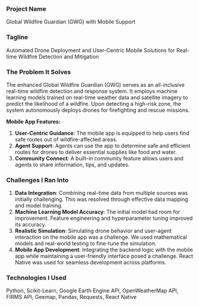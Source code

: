 
### Project Name
Global Wildfire Guardian (GWG) with Mobile Support

### Tagline
Automated Drone Deployment and User-Centric Mobile Solutions for Real-time Wildfire Detection and Mitigation

### The Problem It Solves
The enhanced Global Wildfire Guardian (GWG) serves as an all-inclusive real-time wildfire detection and response system. It employs machine learning models trained on real-time weather data and satellite imagery to predict the likelihood of a wildfire. Upon detecting a high-risk zone, the system autonomously deploys drones for firefighting and rescue missions.

**Mobile App Features:**
1. **User-Centric Guidance**: The mobile app is equipped to help users find safe routes out of wildfire-affected areas.
2. **Agent Support**: Agents can use the app to determine safe and efficient routes for drones to deliver essential supplies like food and water.
3. **Community Connect**: A built-in community feature allows users and agents to share information, tips, and updates.

### Challenges I Ran Into
1. **Data Integration**: Combining real-time data from multiple sources was initially challenging. This was resolved through effective data mapping and model training.
2. **Machine Learning Model Accuracy**: The initial model had room for improvement. Feature engineering and hyperparameter tuning improved its accuracy.
3. **Realistic Simulation**: Simulating drone behavior and user-agent interaction on the mobile app was a challenge. We used mathematical models and real-world testing to fine-tune the simulation.
4. **Mobile App Development**: Integrating the backend logic with the mobile app while maintaining a user-friendly interface posed a challenge. React Native was used for seamless development across platforms.

### Technologies I Used
Python, Scikit-Learn, Google Earth Engine API, OpenWeatherMap API, FIRMS API, Geemap, Pandas, Requests, React Native

